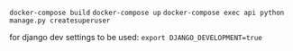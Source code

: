 
`docker-compose build`
`docker-compose up`
`docker-compose exec api python manage.py createsuperuser`

for django dev settings to be used:
`export DJANGO_DEVELOPMENT=true` 